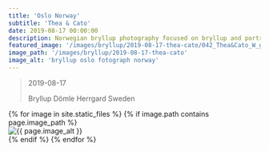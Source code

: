 ```yaml
---
title: 'Oslo Norway'
subtitle: 'Thea & Cato'
date: 2019-08-17 00:00:00
description: Norwegian bryllup photography focused on bryllup and portrait photography. 
featured_image: '/images/bryllup/2019-08-17-thea-cato/042_Thea&Cato_W_griffinphotography_oslo_norway_bryllup_wedding_20190817.jpg'
image_path: '/images/bryllup/2019-08-17-thea-cato'
image_alt: 'bryllup oslo fotograph norway'
---
```


> 2019-08-17
> 
> Bryllup Dömle Herrgard Sweden

<!-- DO NOT EDIT BELOW -->
<div class="image-wrap" >
{% for image in site.static_files %}
    {% if image.path contains page.image_path %}
        <div class="image-wrap" >
        <img src="{{ site.baseurl }}{{ image.path }}" alt="{{ page.image_alt }}" />
        </div>
    {% endif %}
{% endfor %}
